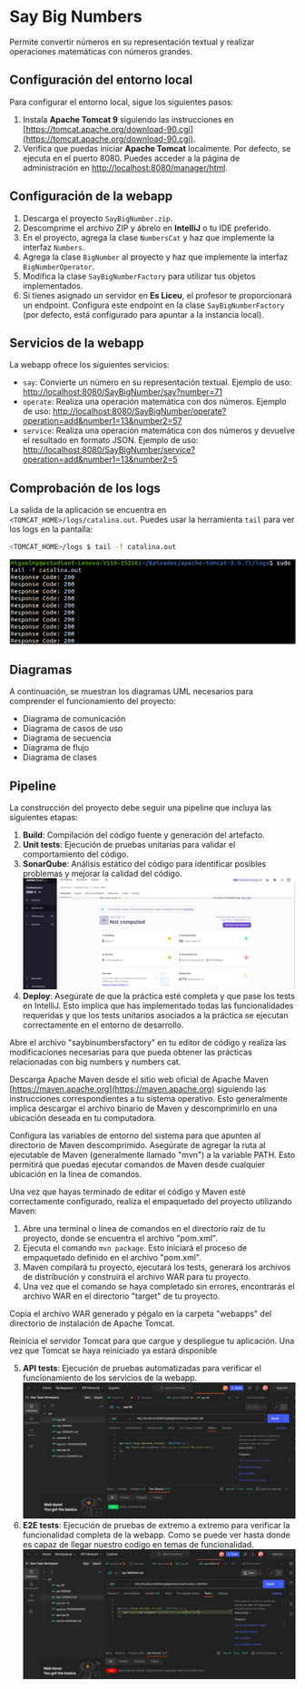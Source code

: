 # Say Big Numbers

Permite convertir números en su representación textual y realizar operaciones matemáticas con números grandes.

## Configuración del entorno local

Para configurar el entorno local, sigue los siguientes pasos:

1. Instala **Apache Tomcat 9** siguiendo las instrucciones en [https://tomcat.apache.org/download-90.cgi](https://tomcat.apache.org/download-90.cgi).
2. Verifica que puedas iniciar **Apache Tomcat** localmente. Por defecto, se ejecuta en el puerto 8080. Puedes acceder a la página de administración en [http://localhost:8080/manager/html](http://localhost:8080/manager/html).

## Configuración de la webapp

1. Descarga el proyecto `SayBigNumber.zip`.
2. Descomprime el archivo ZIP y ábrelo en **IntelliJ** o tu IDE preferido.
3. En el proyecto, agrega la clase `NumbersCat` y haz que implemente la interfaz `Numbers`.
4. Agrega la clase `BigNumber` al proyecto y haz que implemente la interfaz `BigNumberOperator`.
5. Modifica la clase `SayBigNumberFactory` para utilizar tus objetos implementados.
6. Si tienes asignado un servidor en **Es Liceu**, el profesor te proporcionará un endpoint. Configura este endpoint en la clase `SayBigNumberFactory` (por defecto, está configurado para apuntar a la instancia local).

## Servicios de la webapp

La webapp ofrece los siguientes servicios:

- `say`: Convierte un número en su representación textual. Ejemplo de uso: [http://localhost:8080/SayBigNumber/say?number=71](http://localhost:8080/SayBigNumber/say?number=71)
- `operate`: Realiza una operación matemática con dos números. Ejemplo de uso: [http://localhost:8080/SayBigNumber/operate?operation=add&number1=13&number2=57](http://localhost:8080/SayBigNumber/operate?operation=add&number1=13&number2=57)
- `service`: Realiza una operación matemática con dos números y devuelve el resultado en formato JSON. Ejemplo de uso: [http://localhost:8080/SayBigNumber/service?operation=add&number1=13&number2=5](http://localhost:8080/SayBigNumber/service?operation=add&number1=13&number2=5)

## Comprobación de los logs

La salida de la aplicación se encuentra en `<TOMCAT_HOME>/logs/catalina.out`. Puedes usar la herramienta `tail` para ver los logs en la pantalla:

```bash
<TOMCAT_HOME>/logs $ tail -f catalina.out 
```

![Imagen local](./img/logs.png)


## Diagramas
A continuación, se muestran los diagramas UML necesarios para comprender el funcionamiento del proyecto:

- Diagrama de comunicación
- Diagrama de casos de uso
- Diagrama de secuencia
- Diagrama de flujo
- Diagrama de clases

## Pipeline

La construcción del proyecto debe seguir una pipeline que incluya las siguientes etapas:

1. **Build**: Compilación del código fuente y generación del artefacto.
2. **Unit tests**: Ejecución de pruebas unitarias para validar el comportamiento del código.
3. **SonarQube**: Análisis estático del código para identificar posibles problemas y mejorar la calidad del código. 
![Imagen local](./img/sonar.png)
4. **Deploy**: Asegúrate de que la práctica esté completa y que pase los tests en IntelliJ. Esto implica que has implementado todas las funcionalidades requeridas y que los tests unitarios asociados a la práctica se ejecutan correctamente en el entorno de desarrollo.

Abre el archivo "saybinumbersfactory" en tu editor de código y realiza las modificaciones necesarias para que pueda obtener las prácticas relacionadas con big numbers y numbers cat. 

Descarga Apache Maven desde el sitio web oficial de Apache Maven [https://maven.apache.org](https://maven.apache.org) siguiendo las instrucciones correspondientes a tu sistema operativo. Esto generalmente implica descargar el archivo binario de Maven y descomprimirlo en una ubicación deseada en tu computadora.

Configura las variables de entorno del sistema para que apunten al directorio de Maven descomprimido. Asegúrate de agregar la ruta al ejecutable de Maven (generalmente llamado "mvn") a la variable PATH. Esto permitirá que puedas ejecutar comandos de Maven desde cualquier ubicación en la línea de comandos.

Una vez que hayas terminado de editar el código y Maven esté correctamente configurado, realiza el empaquetado del proyecto utilizando Maven:

1. Abre una terminal o línea de comandos en el directorio raíz de tu proyecto, donde se encuentra el archivo "pom.xml".
2. Ejecuta el comando `mvn package`. Esto iniciará el proceso de empaquetado definido en el archivo "pom.xml".
3. Maven compilará tu proyecto, ejecutará los tests, generará los archivos de distribución y construirá el archivo WAR para tu proyecto.
4. Una vez que el comando se haya completado sin errores, encontrarás el archivo WAR en el directorio "target" de tu proyecto.

Copia el archivo WAR generado y pégalo en la carpeta "webapps" del directorio de instalación de Apache Tomcat.

Reinicia el servidor Tomcat para que cargue y despliegue tu aplicación. Una vez que Tomcat se haya reiniciado ya estará disponible

5. **API tests**: Ejecución de pruebas automatizadas para verificar el funcionamiento de los servicios de la webapp.
![Imagen local](./img/postman.png)
6. **E2E tests**: Ejecución de pruebas de extremo a extremo para verificar la funcionalidad completa de la webapp. Como se puede ver hasta donde es capaz de llegar nuestro codigo en temas de funcionalidad.
![Imagen local](./img/test2e2.png)




